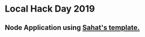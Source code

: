 <html>
    <h1>Local Hack Day 2019</h1>
    <h2>Node Application using <a href="https://github.com/sahat/hackathon-starter">Sahat's template.</a></h2>
</html>
